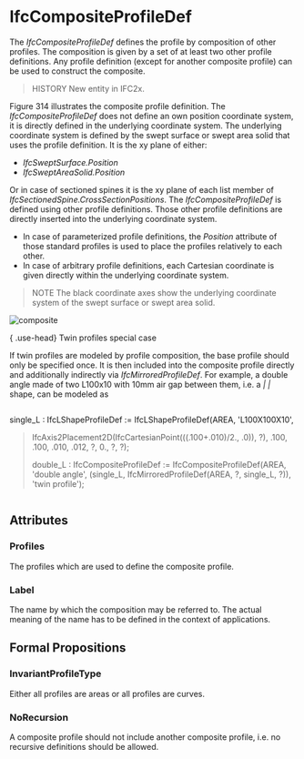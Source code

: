 # IfcCompositeProfileDef

The _IfcCompositeProfileDef_ defines the profile by composition of other profiles. The composition is given by a set of at least two other profile definitions. Any profile definition (except for another composite profile) can be used to construct the composite.<!-- end of definition -->

> HISTORY New entity in IFC2x.

Figure 314 illustrates the composite profile definition. The _IfcCompositeProfileDef_ does not define an own position coordinate system, it is directly defined in the underlying coordinate system. The underlying coordinate system is defined by the swept surface or swept area solid that uses the profile definition. It is the xy plane of either:

* _IfcSweptSurface.Position_
* _IfcSweptAreaSolid.Position_

Or in case of sectioned spines it is the xy plane of each list member of _IfcSectionedSpine.CrossSectionPositions_. The _IfcCompositeProfileDef_ is defined using other profile definitions. Those other profile definitions are directly inserted into the underlying coordinate system.

* In case of parameterized profile definitions, the _Position_ attribute of those standard profiles is used to place the profiles relatively to each other.
* In case of arbitrary profile definitions, each Cartesian coordinate is given directly within the underlying coordinate system.

> NOTE The black coordinate axes show the underlying coordinate system of the swept surface or swept area solid.

![composite](../../../../figures/ifccompositeprofiledef-layout1.gif "Figure 314")

{ .use-head}
Twin profiles special case

If twin profiles are modeled by profile composition, the base profile should only be specified once. It is then included into the composite profile directly and additionally indirectly via _IfcMirroredProfileDef_. For example, a double angle made of two L100x10 with 10mm air gap between them, i.e. a _| |_ shape, can be modeled as

>
> ```
>
single_L : IfcLShapeProfileDef := IfcLShapeProfileDef(AREA, 'L100X100X10',
>   IfcAxis2Placement2D(IfcCartesianPoint(((.100+.010)/2., .0)), ?),
>   .100, .100, .010, .012, ?, 0., ?, ?);
>
> double_L : IfcCompositeProfileDef := IfcCompositeProfileDef(AREA, 'double angle',
>   (single_L, IfcMirroredProfileDef(AREA, ?, single_L, ?)), 'twin profile');

> ```

## Attributes

### Profiles
The profiles which are used to define the composite profile.

### Label
The name by which the composition may be referred to. The actual meaning of the name has to be defined in the context of applications.

## Formal Propositions

### InvariantProfileType
Either all profiles are areas or all profiles are curves.

### NoRecursion
A composite profile should not include another composite profile, i.e. no recursive definitions should be allowed.

